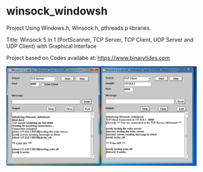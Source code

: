 # winsock_windowsh

Project Using Windows.h, Winsock.h, pthreads.p libraries.

Title: Winsock 5 in 1 (PortScanner, TCP Server, TCP Client, UDP Server and UDP Client) with Graphical Interface

Project based on Codes availabe at: https://www.binarytides.com

![alt text](https://github.com/pramos2018/winsock_windowsh/blob/master/TCP_Server_Client.png)
